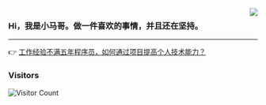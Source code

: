<img align="right" src="https://user-images.githubusercontent.com/77398366/226897075-8213cce6-bb49-4b99-a6db-8966238ce720.jpg" />


### Hi，我是小马哥。做一件喜欢的事情，并且还在坚持。

---

👉 [工作经验不满五年程序员，如何通过项目提高个人技术能力？](https://nageoffer.com)


### Visitors

![Visitor Count](https://profile-counter.glitch.me/acmenlt/count.svg)
